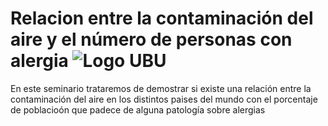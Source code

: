 # Relacion entre la contaminación del aire y el número de personas con alergia ![Logo UBU](https://web.gcompostela.org/wp-content/uploads/2019/02/University-of-Burgos.png)

En este seminario trataremos de demostrar si existe una relación entre la contaminación del aire en los distintos paises del mundo con el porcentaje de poblacioón que padece de alguna patología sobre alergias



